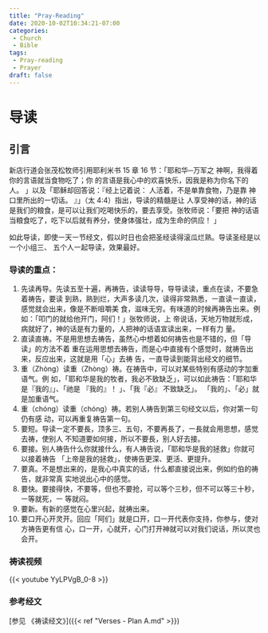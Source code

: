 ```yaml
---
title: "Pray-Reading"
date: 2020-10-02T10:34:21-07:00
categories:
 - Church
 - Bible
tags:
 - Pray-reading
 - Prayer
draft: false
---
```


# 导读

## 引言

新店行道会张茂松牧师引用耶利米书 15 章 16 节：「耶和华─万军之 神啊，我得着你的言语就当食物吃了；你
的言语是我心中的欢喜快乐，因我是称为你名下的人。 」以及「耶稣却回答说：『经上记着说：
人活着，不是单靠食物，乃是靠 神口里所出的㇐切话。 』」（太 4:4）指出，导读的精髓是让
人享受神的话，神的话是我们的粮食，是可以让我们吃喝快乐的，要去享受。张牧师说：「要把
神的话语当粮食吃了，吃下以后就有养分，使身体强壮，成为生命的供应！ 」

如此导读，即使㇐天㇐节经文，假以时日也会把圣经读得滚瓜烂熟。导读圣经是以㇐个小组三、
五个人㇐起导读，效果最好。

### 导读的重点：
1. 先读再导。先读五至十遍，再祷告，读读导导，导导读读，重点在读，不要急着祷告，要读
到熟，熟到烂，大声多读几次，读得非常熟悉，㇐直读㇐直读，感觉就会出来，像是不断咀嚼美
食，滋味无穷。有味道的时候再祷告出来。例如：「叩门的就给他开门，阿们！」张牧师说，上
帝说话，天地万物就形成，病就好了，神的话是有力量的，人把神的话语宣读出来，㇐样有力
量。
2. 直读直祷。不是用思想去祷告，虽然心中想着如何祷告也是不错的，但「导读」的方法不着
重在运用思想去祷告，而是心中直接有个感觉时，就祷告出来，反应出来，这就是用「心」去祷
告，㇐直导读到能背出经文的细节。
3. 重（Zhòng）读重（Zhòng）祷。在祷告中，可以对某些特别有感动的字加重语气。例
如，「耶和华是我的牧者，我必不致缺乏」，可以如此祷告：「耶和华是『我的』」、「祂是
『我的』！ 」、「我『必』 不致缺乏」。
「我的」、「必」就是加重语气。
4. 重（chóng）读重（chóng）祷。若别人祷告到第三句经文以后，你对第㇐句仍有感
动，可以再重复祷告第㇐句。
5. 要短。导读㇐定不要⾧，顶多三、五句，不要再⾧了，㇐⾧就会用思想，感觉去祷，使别人
不知道要如何接，所以不要⾧，别人好去接。
6. 要接。别人祷告什么你就接什么，有人祷告说，「耶和华是我的拯救」你就可以接着祷告
「上帝是我的拯救」，使祷告更深、更活、更提升。
7. 要真。不是想出来的，是我心中真实的话，什么都直接说出来，例如约伯的祷告，就非常真
实地说出心中的感觉。
8. 要快。要接得快，不要等，但也不要抢，可以等个三秒，但不可以等三十秒，㇐等就死，㇐
等就闷。
9. 要新。有新的感觉在心里兴起，就祷出来。
10. 要口开心开灵开。回应「阿们」就是口开，口㇐开代表你支持，你参与，使对方祷告更有信
心，口㇐开，心就开，心门打开神就可以对我们说话，所以灵也会开。

### 祷读视频
{{< youtube YyLPVgB_0-8 >}}

### 参考经文
[参见 《祷读经文》]({{< ref "Verses - Plan A.md" >}})